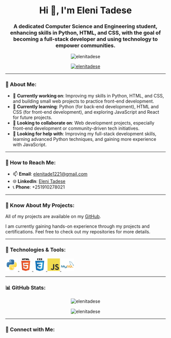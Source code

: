 <h1 align="center">Hi 👋, I'm Eleni Tadese</h1>
<h3 align="center">A dedicated Computer Science and Engineering student, enhancing skills in Python, HTML, and CSS, with the goal of becoming a full-stack developer and using technology to empower communities.</h3>

<p align="center"> <img src="https://komarev.com/ghpvc/?username=elenitadese&label=Profile%20views&color=0e75b6&style=flat" alt="elenitadese" /> </p>

<p align="center">
  <a href="https://github.com/ryo-ma/github-profile-trophy">
    <img src="https://github-profile-trophy.vercel.app/?username=elenitadese" alt="elenitadese" />
  </a>
</p>

---

### 🌱 About Me:

- 🔭 **Currently working on**: Improving my skills in Python, HTML, and CSS, and building small web projects to practice front-end development.
- 🌱 **Currently learning**: Python (for back-end development), HTML and CSS (for front-end development), and exploring JavaScript and React for future projects.
- 👯 **Looking to collaborate on**: Web development projects, especially front-end development or community-driven tech initiatives.
- 🤝 **Looking for help with**: Improving my full-stack development skills, learning advanced Python techniques, and gaining more experience with JavaScript.

---

### 💬 How to Reach Me:

- 📫 **Email**: [elenitade1221@gmail.com](mailto:elenitade1221@gmail.com)
- 🌐 **LinkedIn**: [Eleni Tadese](https://linkedin.com/in/eleni-tadese)
- 📞 **Phone**: +251910278021

---

### 📝 Know About My Projects:

All of my projects are available on my [GitHub](https://github.com/elenitadese).

I am currently gaining hands-on experience through my projects and certifications. Feel free to check out my repositories for more details.

---

### 🧰 Technologies & Tools:

<p align="left">
  <a href="https://www.python.org" target="_blank" rel="noreferrer">
    <img src="https://raw.githubusercontent.com/devicons/devicon/master/icons/python/python-original.svg" alt="python" width="40" height="40"/>
  </a>
  <a href="https://www.w3schools.com/html/" target="_blank" rel="noreferrer">
    <img src="https://raw.githubusercontent.com/devicons/devicon/master/icons/html5/html5-original-wordmark.svg" alt="html5" width="40" height="40"/>
  </a>
  <a href="https://www.w3schools.com/css/" target="_blank" rel="noreferrer">
    <img src="https://raw.githubusercontent.com/devicons/devicon/master/icons/css3/css3-original-wordmark.svg" alt="css3" width="40" height="40"/>
  </a>
  <a href="https://developer.mozilla.org/en-US/docs/Web/JavaScript" target="_blank" rel="noreferrer">
    <img src="https://raw.githubusercontent.com/devicons/devicon/master/icons/javascript/javascript-original.svg" alt="javascript" width="40" height="40"/>
  </a>
  <a href="https://www.mysql.com/" target="_blank" rel="noreferrer">
    <img src="https://raw.githubusercontent.com/devicons/devicon/master/icons/mysql/mysql-original-wordmark.svg" alt="mysql" width="40" height="40"/>
  </a>
</p>

---

### 📊 GitHub Stats:

<p align="center">
  <img align="center" src="https://github-readme-stats.vercel.app/api?username=elenitadese&show_icons=true&locale=en" alt="elenitadese" />
</p>

<p align="center">
  <img align="center" src="https://github-readme-stats.vercel.app/api/top-langs?username=elenitadese&show_icons=true&locale=en&layout=compact" alt="elenitadese" />
</p>

---

### 🤝 Connect with Me:

<p align="center">
  <a href="https://linkedin.com/in/eleni-tadese" target="_blank">
  
